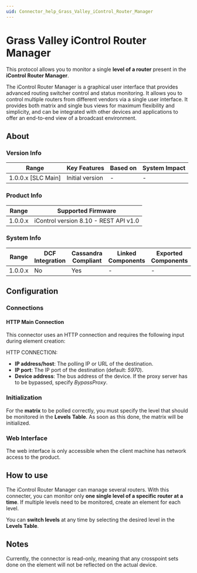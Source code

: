 ```yaml
---
uid: Connector_help_Grass_Valley_iControl_Router_Manager
---
```


# Grass Valley iControl Router Manager

This protocol allows you to monitor a single **level of a router** present in the **iControl Router Manager**.

The iControl Router Manager is a graphical user interface that provides advanced routing switcher control and status monitoring. It allows you to control multiple routers from different vendors via a single user interface. It provides both matrix and single bus views for maximum flexibility and simplicity, and can be integrated with other devices and applications to offer an end-to-end view of a broadcast environment.

## About

### Version Info

| Range                | Key Features     | Based on     | System Impact     |
|----------------------|------------------|--------------|-------------------|
| 1.0.0.x [SLC Main]   | Initial version  | -            | -                 |

### Product Info

| Range     | Supported Firmware                    |
|-----------|---------------------------------------|
| 1.0.0.x   | iControl version 8.10 - REST API v1.0 |

### System Info

| Range     | DCF Integration     | Cassandra Compliant     | Linked Components     | Exported Components     |
|-----------|---------------------|-------------------------|-----------------------|-------------------------|
| 1.0.0.x   | No                  | Yes                     | -                     | -                       |

## Configuration

### Connections

#### HTTP Main Connection

This connector uses an HTTP connection and requires the following input during element creation:

HTTP CONNECTION:

- **IP address/host**: The polling IP or URL of the destination.
- **IP port**: The IP port of the destination (default: *5970*).
- **Device address**: The bus address of the device. If the proxy server has to be bypassed, specify *BypassProxy*.

### Initialization

For the **matrix** to be polled correctly, you must specify the level that should be monitored in the **Levels** **Table**. As soon as this done, the matrix will be initialized.

### Web Interface

The web interface is only accessible when the client machine has network access to the product.

## How to use

The iControl Router Manager can manage several routers. With this connecter, you can monitor only **one single level of a specific router at a time**. If multiple levels need to be monitored, create an element for each level.

You can **switch levels** at any time by selecting the desired level in the **Levels Table**.

## Notes

Currently, the connector is read-only, meaning that any crosspoint sets done on the element will not be reflected on the actual device.

